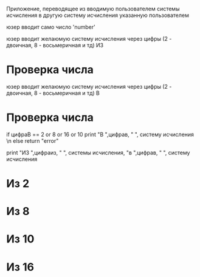 Приложение, переводящее из вводимую пользователем системы исчисления в 
другую систему исчисления указанную пользователем

юзер вводит само число 'number'

юзер вводит желаюмую систему исчисления через цифры (2 - двоичная, 8 - восьмеричная и тд) ИЗ

# Проверка числа 

юзер вводит желаюмую систему исчисления через цифры (2 - двоичная, 8 - восьмеричная и тд) В

# Проверка числа 
if цифраВ == 2 or 8  or 16 or 10
print "В ",цифрав, " ", систему исчисления \n
else 
return "error"

print "ИЗ ",цифраиз, " ", системы исчисления, "в ",цифрав, " ", систему исчисления

# Из 2

# Из 8

# Из 10

# Из 16